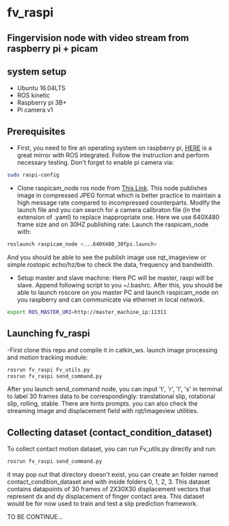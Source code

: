 # fv_raspi
Fingervision node with video stream from raspberry pi + picam
-------------------------
## system setup
- Ubuntu 16.04LTS
- ROS kinetic
- Raspberry pi 3B+
- Pi camera v1

## Prerequisites
- First, you need to fire an operating system on raspberry pi, [HERE](https://downloads.ubiquityrobotics.com/pi.html) is a great mirror with ROS integrated. Follow the instruction and perform necessary testing. Don't forget to enable pi camera via:
```sh
sudo raspi-config
```

- Clone raspicam_node ros node from [This Link](https://github.com/UbiquityRobotics/raspicam_node). This node publishes image in compressed JPEG format which is better practice to maintain a high message rate compared to incompressed counterparts. Modify the launch file and  you can search for a camera calibraton file (in the extension of .yaml) to replace inappropriate one. Here we use 640X480 frame size and on 30HZ publishing rate.
Launch the raspicam_node with:
```sh
roslaunch raspicam_node <...640X480_30fps.launch>
```
And you should be able to see the publish image use rqt_imageview or simple rostopic echo/hz/bw to check the data, frequency and bandwidth.

- Setup master and slave machine: Here PC will be master, raspi will be slave. Append following script to you ~/.bashrc. After this, you should be able to launch roscore on you master PC and launch raspicam_node on you raspberry and can communicate via ethernet in local network.
```sh
export ROS_MASTER_URI=http://master_machine_ip:11311
```
## Launching fv_raspi
-First clone this repo and compile it in catkin_ws. launch image processing and motion tracking module:
```sh
rosrun fv_raspi Fv_utils.py
rosrun fv_raspi send_command.py
```
After you launch send_command node, you can input 't', 'r', 'l', 's' in terminal to label 30 frames data to be correspondingly: translational slip, rotational slip, rolling, stable. There are hints prompts.
you can also check the streaming image and displacement field with rqt/imageview utilities.


## Collecting dataset (contact_condition_dataset)
To collect contact motion dataset, you can run Fv_utils.py directly and run:
  ```sh
  rosrun fv_raspi send_command.py
  ```
  it may pop out that directory doesn't exist, you can create an folder named contact_condition_dataset and with inside     folders 0, 1, 2, 3.
  This dataset contains datapoints of 30 frames of 2X30X30 displacement vectors that represent dx and dy displacement of finger contact area. This dataset would be for now used to train and test a slip prediction framework.
  
TO BE CONTINUE...
